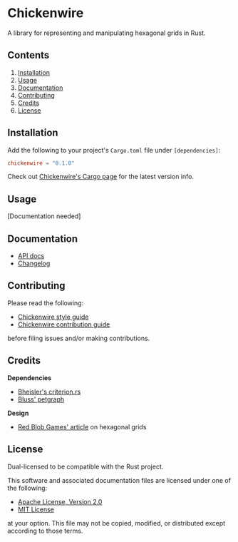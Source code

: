 # Chickenwire
A library for representing and manipulating hexagonal grids in Rust.

## Contents
1. [Installation](#installation)
2. [Usage](#usage)
3. [Documentation](#documentation)
4. [Contributing](#contributing)
5. [Credits](#credits)
6. [License](#license)

## Installation
Add the following to your project's `Cargo.toml` file under `[dependencies]`:

```toml
chickenwire = "0.1.0"
```

Check out [Chickenwire's Cargo page](https://crates.io/crates/chickenwire) for
the latest version info.

## Usage
[Documentation needed]

## Documentation
- [API docs](https://docs.rs/chickenwire/0.1.0/)
- [Changelog](CHANGELOG.md)

## Contributing
Please read the following:

- [Chickenwire style guide](style-guide.md)
- [Chickenwire contribution guide](CONTRIBUTING.md)

before filing issues and/or making contributions.

## Credits
**Dependencies**
- [Bheisler's criterion.rs](https://github.com/bheisler/criterion.rs)
- [Bluss' petgraph](https://github.com/bluss/petgraph)

**Design**
- [Red Blob Games' article](https://www.redblobgames.com/grids/hexagons) on
hexagonal grids

## License
Dual-licensed to be compatible with the Rust project.

This software and associated documentation files are licensed under one of the
following:

- [Apache License, Version 2.0](https://www.apache.org/licenses/LICENSE-2.0)
- [MIT License](https://opensource.org/licenses/MIT)

at your option. This file may not be copied, modified, or distributed except
according to those terms.
